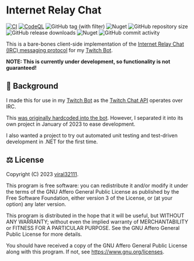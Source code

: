 # Internet Relay Chat

[![CI](https://github.com/viral32111/InternetRelayChat/actions/workflows/ci.yml/badge.svg)](https://github.com/viral32111/InternetRelayChat/actions/workflows/ci.yml)
[![CodeQL](https://github.com/viral32111/InternetRelayChat/actions/workflows/codeql.yml/badge.svg)](https://github.com/viral32111/InternetRelayChat/actions/workflows/codeql.yml)
![GitHub tag (with filter)](https://img.shields.io/github/v/tag/viral32111/InternetRelayChat?label=Latest)
![Nuget](https://img.shields.io/nuget/v/viral32111.InternetRelayChat?label=NuGet)
![GitHub repository size](https://img.shields.io/github/repo-size/viral32111/InternetRelayChat?label=Size)
![GitHub release downloads](https://img.shields.io/github/downloads/viral32111/InternetRelayChat/total?label=Downloads)
![Nuget](https://img.shields.io/nuget/dt/viral32111.InternetRelayChat?label=Installs)
![GitHub commit activity](https://img.shields.io/github/commit-activity/m/viral32111/InternetRelayChat?label=Commits)

This is a bare-bones client-side implementation of the [Internet Relay Chat (IRC) messaging protocol](https://datatracker.ietf.org/doc/html/rfc1459.html) for my [Twitch Bot](https://github.com/viral32111/InternetRelayChat).

**NOTE: This is currently under development, so functionality is not guaranteed!**

## 📜 Background

I made this for use in my [Twitch Bot](https://github.com/viral32111/InternetRelayChat) as the [Twitch Chat API](https://dev.twitch.tv/docs/irc/) operates over IRC.

This [was originally hardcoded into the bot](https://github.com/viral32111/InternetRelayChat/tree/961fc729a8fc151686eb3e7c2c371768c9a81f7f/Source/InternetRelayChat). However, I separated it into its own project in January of 2023 to ease development.

I also wanted a project to try out automated unit testing and test-driven development in .NET for the first time.

## ⚖️ License

Copyright (C) 2023 [viral32111](https://viral32111.com).

This program is free software: you can redistribute it and/or modify
it under the terms of the GNU Affero General Public License as
published by the Free Software Foundation, either version 3 of the
License, or (at your option) any later version.

This program is distributed in the hope that it will be useful,
but WITHOUT ANY WARRANTY; without even the implied warranty of
MERCHANTABILITY or FITNESS FOR A PARTICULAR PURPOSE. See the
GNU Affero General Public License for more details.

You should have received a copy of the GNU Affero General Public License
along with this program. If not, see https://www.gnu.org/licenses.
